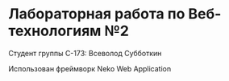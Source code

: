 # Лабораторная работа по Веб-технологиям №2

Студент группы С-173: Всеволод Субботкин

Использован фреймворк Neko Web Application
